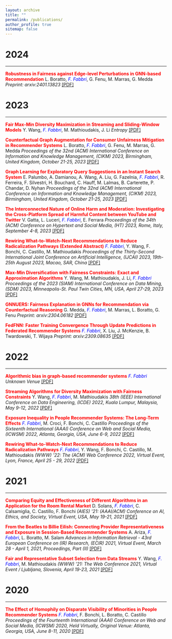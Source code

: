 ```yaml
---
layout: archive
title: ""
permalink: /publications/
author_profile: true
sitemap: false
---
```



2024
===
***

**<span style='color:red'>Robustness in Fairness against Edge-level Perturbations in GNN-based Recommendation</span>** L. Boratto, <i><font color='blue'>F. Fabbri</font></i>, G. Fenu, M. Marras, G. Medda
*Preprint: arxiv:2401.13823* [[PDF]](https://arxiv.org/pdf/2401.13823)

2023
===
***

**<span style='color:red'>Fair Max-Min Diversity Maximization in Streaming and Sliding-Window Models</span>** Y. Wang, <i><font color='blue'>F. Fabbri</font></i>, M. Mathioudakis, J. Li
*Entropy* [[PDF]](https://www.mdpi.com/1099-4300/25/7/1066)

**<span style='color:red'>Counterfactual Graph Augmentation for Consumer Unfairness Mitigation in Recommender Systems</span>** L. Boratto, <i><font color='blue'>F. Fabbri</font></i>, G. Fenu, M. Marras, G. Medda
*Proceedings of the 32nd (ACM) International Conference on Information and Knowledge Management, (CIKM) 2023, Birmingham, United Kingdom, October 21-25, 2023* [[PDF]](https://arxiv.org/pdf/2308.12083.pdf)

**<span style='color:red'>Graph Learning for Exploratory Query Suggestions in an Instant Search System</span>** E. Palumbo, A. Damianou, A. Wang, A. Liu, G. Fazelnia, <i><font color='blue'>F. Fabbri</font></i>, R. Ferreira, F. Silvestri, H. Bouchard, C. Hauff, M. Lalmas, B. Carterette, P. Chandar, D. Nyhan
*Proceedings of the 32nd (ACM) International Conference on Information and Knowledge Management, (CIKM) 2023, Birmingham, United Kingdom, October 21-25, 2023* [[PDF]](https://dl.acm.org/doi/abs/10.1145/3583780.3615481)

**<span style='color:red'>The Interconnected Nature of Online Harm and Moderation: Investigating the Cross-Platform Spread of Harmful Content between YouTube and Twitter</span>** V. Gatta, L. Luceri, <i><font color='blue'>F. Fabbri</font></i>, E. Ferrara
*Proceedings of the 34th (ACM) Conference on Hypertext and Social Media, (HT) 2023, Rome, Italy, September 4-8, 2023* [[PDF]](https://dl.acm.org/doi/pdf/10.1145/3603163.3609058)

**<span style='color:red'>Rewiring What-to-Watch-Next Recommendations to Reduce Radicalization Pathways (Extended Abstract)</span>** <i><font color='blue'>F. Fabbri</font></i>, Y. Wang, F. Bonchi, C. Castillo, M. Mathioudakis
*Proceedings of the Thirty-Second International Joint Conference on Artificial Intelligence, (IJCAI) 2023, 19th-25th August 2023, Macao, SAR, China* [[PDF]](https://www.ijcai.org/proceedings/2023/0715.pdf)

**<span style='color:red'>Max-Min Diversification with Fairness Constraints: Exact and Approximation Algorithms</span>** Y. Wang, M. Mathioudakis, J. Li, <i><font color='blue'>F. Fabbri</font></i>
*Proceedings of the 2023 (SIAM) International Conference on Data Mining, (SDM) 2023, Minneapolis-St. Paul Twin Cities, MN, USA, April 27-29, 2023* [[PDF]](https://arxiv.org/pdf/2208.00194.pdf)

**<span style='color:red'>GNNUERS: Fairness Explanation in GNNs for Recommendation via Counterfactual Reasoning</span>** G. Medda, <i><font color='blue'>F. Fabbri</font></i>, M. Marras, L. Boratto, G. Fenu
*Preprint: arxiv:2304.06182* [[PDF]](https://arxiv.org/pdf/2304.06182.pdf)

**<span style='color:red'>FedFNN: Faster Training Convergence Through Update Predictions in Federated Recommender Systems</span>** <i><font color='blue'>F. Fabbri</font></i>, X. Liu, J. McKenzie, B. Twardowski, T. Wijaya
*Preprint: arxiv:2309.08635* [[PDF]](nan)

2022
===
***

**<span style='color:red'>Algorithmic bias in graph-based recommender systems</span>** <i><font color='blue'>F. Fabbri</font></i>
*Unknown Venue* [[PDF]](https://repositori.upf.edu/handle/10230/54794)

**<span style='color:red'>Streaming Algorithms for Diversity Maximization with Fairness Constraints</span>** Y. Wang, <i><font color='blue'>F. Fabbri</font></i>, M. Mathioudakis
*38th (IEEE) International Conference on Data Engineering, (ICDE) 2022, Kuala Lumpur, Malaysia, May 9-12, 2022* [[PDF]](https://arxiv.org/pdf/2208.00194.pdf)

**<span style='color:red'>Exposure Inequality in People Recommender Systems: The Long-Term Effects</span>** <i><font color='blue'>F. Fabbri</font></i>, M. Croci, F. Bonchi, C. Castillo
*Proceedings of the Sixteenth International (AAAI) Conference on Web and Social Media, (ICWSM) 2022, Atlanta, Georgia, USA, June 6-9, 2022* [[PDF]](https://ojs.aaai.org/index.php/ICWSM/article/view/19284)

**<span style='color:red'>Rewiring What-to-Watch-Next Recommendations to Reduce Radicalization Pathways</span>** <i><font color='blue'>F. Fabbri</font></i>, Y. Wang, F. Bonchi, C. Castillo, M. Mathioudakis
*(WWW) '22: The (ACM) Web Conference 2022, Virtual Event, Lyon, France, April 25 - 29, 2022* [[PDF]](https://arxiv.org/pdf/2202.00640.pdf)

2021
===
***

**<span style='color:red'>Comparing Equity and Effectiveness of Different Algorithms in an Application for the Room Rental Market</span>** D. Solans, <i><font color='blue'>F. Fabbri</font></i>, C. Calsamiglia, C. Castillo, F. Bonchi
*(AIES) '21: (AAAI/ACM) Conference on AI, Ethics, and Society, Virtual Event, USA, May 19-21, 2021* [[PDF]](https://dl.acm.org/doi/abs/10.1145/3461702.3462600)

**<span style='color:red'>From the Beatles to Billie Eilish: Connecting Provider Representativeness and Exposure in Session-Based Recommender Systems</span>** A. Ariza, <i><font color='blue'>F. Fabbri</font></i>, L. Boratto, M. Salam
*Advances in Information Retrieval - 43rd European Conference on (IR) Research, (ECIR) 2021, Virtual Event, March 28 - April 1, 2021, Proceedings, Part (II)* [[PDF]](https://link.springer.com/chapter/10.1007/978-3-030-72240-1_16)

**<span style='color:red'>Fair and Representative Subset Selection from Data Streams</span>** Y. Wang, <i><font color='blue'>F. Fabbri</font></i>, M. Mathioudakis
*(WWW) '21: The Web Conference 2021, Virtual Event / Ljubljana, Slovenia, April 19-23, 2021* [[PDF]](https://arxiv.org/pdf/2010.04412.pdf)


2020
===
***

**<span style='color:red'>The Effect of Homophily on Disparate Visibility of Minorities in People Recommender Systems</span>** <i><font color='blue'>F. Fabbri</font></i>, F. Bonchi, L. Boratto, C. Castillo
*Proceedings of the Fourteenth International (AAAI) Conference on Web and Social Media, (ICWSM) 2020, Held Virtually, Original Venue: Atlanta, Georgia, USA, June 8-11, 2020* [[PDF]](https://ojs.aaai.org/index.php/ICWSM/article/view/7288)

